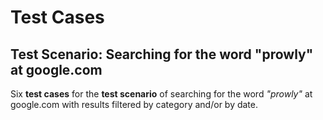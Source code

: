 # Test Cases
## Test Scenario: Searching for the word "prowly" at google.com
Six **test cases** for the **test scenario** of searching for the word *"prowly"* at google.com with results filtered by category and/or by date. 
